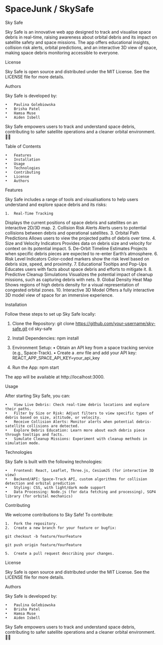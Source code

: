 # SpaceJunk / SkySafe


Sky Safe

Sky Safe is an innovative web app designed to track and visualise space debris in real-time, raising awareness about orbital debris and its impact on satellite safety and space missions. The app offers educational insights, collision risk alerts, orbital predictions, and an interactive 3D view of space, making space debris monitoring accessible to everyone.

License

Sky Safe is open source and distributed under the MIT License. See the LICENSE file for more details.

Authors

Sky Safe is developed by:

	•	Paulina Golebiowska
	•	Brisha Patel
	•	Hamsa Muse
	•	Aiden Isbell

    

Sky Safe empowers users to track and understand space debris, contributing to safer satellite operations and a cleaner orbital environment. 🌌🚀




Table of Contents

	•	Features
	•	Installation
	•	Usage
	•	Technologies
	•	Contributing
	•	License
	•	Authors

Features

Sky Safe includes a range of tools and visualisations to help users understand and explore space debris and its risks:

	1.	Real-Time Tracking
Displays the current positions of space debris and satellites on an interactive 2D/3D map.
	2.	Collision Risk Alerts
Alerts users to potential collisions between debris and operational satellites.
	3.	Orbital Path Predictions
Allows users to view the projected paths of debris over time.
	4.	Size and Velocity Indicators
Provides data on debris size and velocity for context on its potential impact.
	5.	De-Orbit Timeline Estimates
Projects when specific debris pieces are expected to re-enter Earth’s atmosphere.
	6.	Risk Level Indicators
Color-coded markers show the risk level based on debris size, speed, and proximity.
	7.	Educational Tooltips and Pop-Ups
Educates users with facts about space debris and efforts to mitigate it.
	8.	Predictive Cleanup Simulations
Visualizes the potential impact of cleanup missions, such as capturing debris with nets.
	9.	Global Density Heat Map
Shows regions of high debris density for a visual representation of congested orbital zones.
	10.	Interactive 3D Model
Offers a fully interactive 3D model view of space for an immersive experience.

Installation

Follow these steps to set up Sky Safe locally:

1.	Clone the Repository:
git clone https://github.com/your-username/sky-safe.git
cd sky-safe


2.	Install Dependencies:
npm install

3.	Environment Setup:
	•	Obtain an API key from a space tracking service (e.g., Space-Track).
	•	Create a .env file and add your API key:
    REACT_APP_SPACE_API_KEY=your_api_key

4.	Run the App:
npm start


The app will be available at http://localhost:3000.

Usage

After starting Sky Safe, you can:

	•	View Live Debris: Check real-time debris locations and explore their paths.
	•	Filter by Size or Risk: Adjust filters to view specific types of debris based on size, altitude, or velocity.
	•	Receive Collision Alerts: Monitor alerts when potential debris-satellite collisions are detected.
	•	Explore Debris Education: Learn more about each debris piece through tooltips and facts.
	•	Simulate Cleanup Missions: Experiment with cleanup methods in simulation mode.

Technologies

Sky Safe is built with the following technologies:

	•	Frontend: React, Leaflet, Three.js, CesiumJS (for interactive 3D view)
	•	Backend/API: Space-Track API, custom algorithms for collision detection and orbital prediction
	•	Styling: CSS, with light/dark mode support
	•	Data Processing: Node.js (for data fetching and processing), SGP4 library (for orbital mechanics)

Contributing

We welcome contributions to Sky Safe! To contribute:

	1.	Fork the repository.
	2.	Create a new branch for your feature or bugfix:

    git checkout -b feature/YourFeature

    git push origin feature/YourFeature

    5.	Create a pull request describing your changes.

License

Sky Safe is open source and distributed under the MIT License. See the LICENSE file for more details.

Authors

Sky Safe is developed by:

	•	Paulina Golebiowska
	•	Brisha Patel
	•	Hamsa Muse
	•	Aiden Isbell

Sky Safe empowers users to track and understand space debris, contributing to safer satellite operations and a cleaner orbital environment. 🌌🚀
